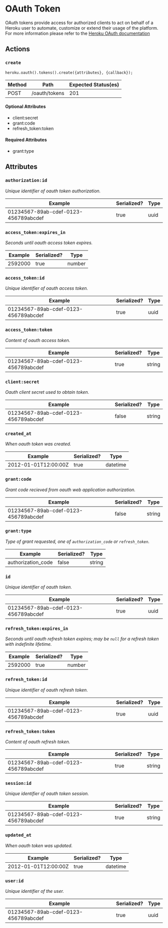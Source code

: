 # OAuth Token

OAuth tokens provide access for authorized clients to act on behalf of a Heroku user to automate, customize or extend their usage of the platform. For more information please refer to the [Heroku OAuth documentation](https://devcenter.heroku.com/articles/oauth)

## Actions

### `create`

`heroku.oauth().tokens().create({attributes}, {callback});`

Method | Path | Expected Status(es)
--- | --- | ---
POST | /oauth/tokens | 201

#### Optional Attributes

- client:secret
- grant:code
- refresh_token:token
#### Required Attributes

- grant:type

## Attributes

### `authorization:id`

*Unique identifier of oauth token authorization.*

Example | Serialized? | Type
--- | --- | ---
01234567-89ab-cdef-0123-456789abcdef | true | uuid

### `access_token:expires_in`

*Seconds until oauth access token expires.*

Example | Serialized? | Type
--- | --- | ---
2592000 | true | number

### `access_token:id`

*Unique identifier of oauth access token.*

Example | Serialized? | Type
--- | --- | ---
01234567-89ab-cdef-0123-456789abcdef | true | uuid

### `access_token:token`

*Content of oauth access token.*

Example | Serialized? | Type
--- | --- | ---
01234567-89ab-cdef-0123-456789abcdef | true | string

### `client:secret`

*Oauth client secret used to obtain token.*

Example | Serialized? | Type
--- | --- | ---
01234567-89ab-cdef-0123-456789abcdef | false | string

### `created_at`

*When oauth token was created.*

Example | Serialized? | Type
--- | --- | ---
2012-01-01T12:00:00Z | true | datetime

### `grant:code`

*Grant code recieved from oauth web application authorization.*

Example | Serialized? | Type
--- | --- | ---
01234567-89ab-cdef-0123-456789abcdef | false | string

### `grant:type`

*Type of grant requested, one of `authorization_code` or `refresh_token`.*

Example | Serialized? | Type
--- | --- | ---
authorization_code | false | string

### `id`

*Unique identifier of oauth token.*

Example | Serialized? | Type
--- | --- | ---
01234567-89ab-cdef-0123-456789abcdef | true | uuid

### `refresh_token:expires_in`

*Seconds until oauth refresh token expires; may be `null` for a refresh token with indefinite lifetime.*

Example | Serialized? | Type
--- | --- | ---
2592000 | true | number

### `refresh_token:id`

*Unique identifier of oauth refresh token.*

Example | Serialized? | Type
--- | --- | ---
01234567-89ab-cdef-0123-456789abcdef | true | uuid

### `refresh_token:token`

*Content of oauth refresh token.*

Example | Serialized? | Type
--- | --- | ---
01234567-89ab-cdef-0123-456789abcdef | true | string

### `session:id`

*Unique identifier of oauth token session.*

Example | Serialized? | Type
--- | --- | ---
01234567-89ab-cdef-0123-456789abcdef | true | string

### `updated_at`

*When oauth token was updated.*

Example | Serialized? | Type
--- | --- | ---
2012-01-01T12:00:00Z | true | datetime

### `user:id`

*Unique identifier of the user.*

Example | Serialized? | Type
--- | --- | ---
01234567-89ab-cdef-0123-456789abcdef | true | uuid

